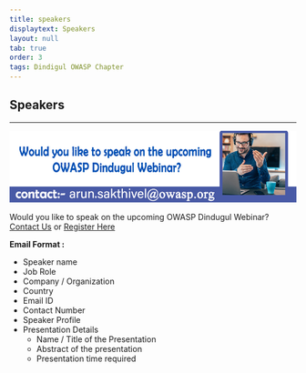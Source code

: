 ```yaml
---
title: speakers
displaytext: Speakers
layout: null
tab: true
order: 3
tags: Dindigul OWASP Chapter 
---
```


## Speakers

<hr>

![Contact](https://raw.githubusercontent.com/OWASP/www-chapter-dindigul/master/assets/images/Logo/Speaker.jpg)

Would you like to speak on the upcoming OWASP Dindugul Webinar? [Contact Us](mailto:arun.sakthivel@owasp.org) or [Register Here](https://forms.gle/BPG9sydNzwpqF8YG9)

**Email Format :**

- Speaker name
- Job Role
- Company / Organization
- Country
- Email ID
- Contact Number
- Speaker Profile
- Presentation Details
    - Name / Title of the Presentation
    - Abstract of the presentation
    - Presentation time required
 
